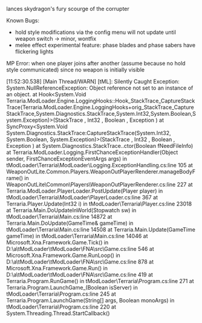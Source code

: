 ﻿
lances
skydragon's fury
scourge of the corrupter


Known Bugs:

- hold style modifications via the config menu will not update until weapon switch -> minor, wontfix
- melee effect experimental feature: phase blades and phase sabers have flickering lights

MP Error: when one player joins after another (assume because no hold style communicated) since no weapon is initially visible

[11:52:30.538] [Main Thread/WARN] [tML]: Silently Caught Exception: 
System.NullReferenceException: Object reference not set to an instance of an object.
   at Hook<System.Void Terraria.ModLoader.Engine.LoggingHooks::Hook_StackTrace_CaptureStackTrace(Terraria.ModLoader.Engine.LoggingHooks+orig_StackTrace_CaptureStackTrace,System.Diagnostics.StackTrace,System.Int32,System.Boolean,System.Exception)>(StackTrace , Int32 , Boolean , Exception )
   at SyncProxy<System.Void System.Diagnostics.StackTrace:CaptureStackTrace(System.Int32, System.Boolean, System.Exception)>(StackTrace , Int32 , Boolean , Exception )
   at System.Diagnostics.StackTrace..ctor(Boolean fNeedFileInfo)
   at Terraria.ModLoader.Logging.FirstChanceExceptionHandler(Object sender, FirstChanceExceptionEventArgs args) in tModLoader\Terraria\ModLoader\Logging.ExceptionHandling.cs:line 105
   at WeaponOutLite.Common.Players.WeaponOutPlayerRenderer.manageBodyFrame() in WeaponOutLite\Common\Players\WeaponOutPlayerRenderer.cs:line 227
   at Terraria.ModLoader.PlayerLoader.PostUpdate(Player player) in tModLoader\Terraria\ModLoader\PlayerLoader.cs:line 367
   at Terraria.Player.Update(Int32 i) in tModLoader\Terraria\Player.cs:line 23018
   at Terraria.Main.DoUpdateInWorld(Stopwatch sw) in tModLoader\Terraria\Main.cs:line 14872
   at Terraria.Main.DoUpdate(GameTime& gameTime) in tModLoader\Terraria\Main.cs:line 14508
   at Terraria.Main.Update(GameTime gameTime) in tModLoader\Terraria\Main.cs:line 14046
   at Microsoft.Xna.Framework.Game.Tick() in D:\a\tModLoader\tModLoader\FNA\src\Game.cs:line 546
   at Microsoft.Xna.Framework.Game.RunLoop() in D:\a\tModLoader\tModLoader\FNA\src\Game.cs:line 878
   at Microsoft.Xna.Framework.Game.Run() in D:\a\tModLoader\tModLoader\FNA\src\Game.cs:line 419
   at Terraria.Program.RunGame() in tModLoader\Terraria\Program.cs:line 271
   at Terraria.Program.LaunchGame_(Boolean isServer) in tModLoader\Terraria\Program.cs:line 245
   at Terraria.Program.LaunchGame(String[] args, Boolean monoArgs) in tModLoader\Terraria\Program.cs:line 220
   at System.Threading.Thread.StartCallback()
